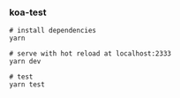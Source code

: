 ### koa-test

```
# install dependencies
yarn

# serve with hot reload at localhost:2333
yarn dev

# test
yarn test
```